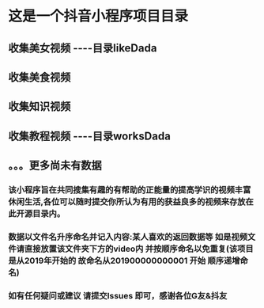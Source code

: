 # 这是一个抖音小程序项目目录
## 收集美女视频 ----目录likeDada
## 收集美食视频
## 收集知识视频
## 收集教程视频 ----目录worksDada
## 。。。更多尚未有数据
### 该小程序旨在共同搜集有趣的有帮助的正能量的提高学识的视频丰富休闲生活,各位可以随时提交你所认为有用的获益良多的视频来存放在此开源目录内。
### 数据以文件名升序命名并记入内容:某人喜欢的返回数据等 如是视频文件请直接放置该文件夹下方的video内 并按顺序命名以免重复(该项目是从2019年开始的 故命名从201900000000001 开始 顺序递增命名)
### 如有任何疑问或建议 请提交Issues 即可，感谢各位G友&抖友

